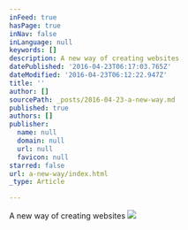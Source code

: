 ```yaml
---
inFeed: true
hasPage: true
inNav: false
inLanguage: null
keywords: []
description: A new way of creating websites
datePublished: '2016-04-23T06:17:03.765Z'
dateModified: '2016-04-23T06:12:22.947Z'
title: ''
author: []
sourcePath: _posts/2016-04-23-a-new-way.md
published: true
authors: []
publisher:
  name: null
  domain: null
  url: null
  favicon: null
starred: false
url: a-new-way/index.html
_type: Article

---
```

A new way of creating websites
![](https://the-grid-user-content.s3-us-west-2.amazonaws.com/87b10256-5daa-462c-bcf3-4fbb4c7cc2c3.png)
